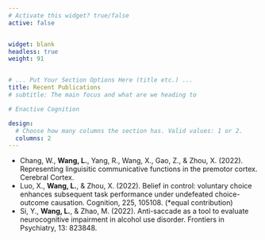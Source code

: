 ```yaml
---
# Activate this widget? true/false
active: false


widget: blank
headless: true
weight: 91


# ... Put Your Section Options Here (title etc.) ...
title: Recent Publications
# subtitle: The main focus and what are we heading to

# Enactive Cognition

design:
  # Choose how many columns the section has. Valid values: 1 or 2.
  columns: 2
---
```

- Chang, W., **Wang, L.**, Yang, R., Wang, X., Gao, Z., & Zhou, X. (2022). Representing linguisitic communicative functions in the premotor cortex. Cerebral Cortex.
- Luo, X., **Wang, L.**, & Zhou, X. (2022). Belief in control: voluntary choice enhances subsequent task performance under undefeated choice-outcome causation. Cognition, 225, 105108. (*equal contribution)
- Si, Y., **Wang, L.**, & Zhao, M. (2022). Anti-saccade as a tool to evaluate neurocognitive impairment in alcohol use disorder. Frontiers in Psychiatry, 13: 823848.
